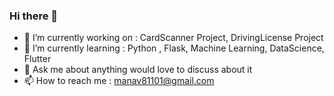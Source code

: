 ### Hi there 👋

<!--
**manav-1/manav-1** is a ✨ _special_ ✨ repository because its `README.md` (this file) appears on your GitHub profile.
-->

- 🔭 I’m currently working on : CardScanner Project, DrivingLicense Project
- 🌱 I’m currently learning : Python , Flask, Machine Learning, DataScience, Flutter
- 💬 Ask me about anything would love to discuss about it
- 📫 How to reach me : manav81101@gmail.com


